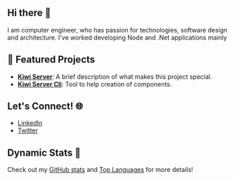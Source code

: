## Hi there 👋

I am computer engineer, who has passion for technologies, software design and architecture. I've worked developing Node and .Net applications mainly

## 🌟 Featured Projects

- [**Kiwi Server**](https://github.com/ollita7/kiwi): A brief description of what makes this project special.
- [**Kiwi Server Cli**](https://github.com/ollita7/kiwi-cl): Tool to help creation of components.


## Let's Connect! 🌐

- [LinkedIn](https://www.linkedin.com/in/guillermofernandezcastro)
- [Twitter](https://twitter.com/ollita7)

## Dynamic Stats 🚀

Check out my [GitHub stats](https://github-readme-stats.vercel.app/api?username=ollita7&show_icons=true&hide_title=true&hide=prs&count_private=true&include_all_commits=true&hide_rank=true&theme=radical) and [Top Languages](https://github-readme-stats.vercel.app/api/top-langs/?username=yourusername&layout=compact&theme=radical) for more details!

